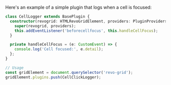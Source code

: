 Here's an example of a simple plugin that logs when a cell is focused:

```typescript
class CellLogger extends BasePlugin {
  constructor(revogrid: HTMLRevoGridElement, providers: PluginProviders) {
    super(revogrid, providers);
    this.addEventListener('beforecellfocus', this.handleCellFocus);
  }

  private handleCellFocus = (e: CustomEvent) => {
    console.log('Cell focused:', e.detail);
  };
}

// Usage
const gridElement = document.querySelector('revo-grid');
gridElement.plugins.push(CellClickLogger);
```
